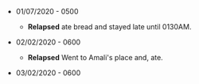 * 01/07/2020 - 0500  
  * **Relapsed** ate bread and stayed late until 0130AM.

* 02/02/2020 - 0600
  * **Relapsed** Went to Amali's place and, ate.

* 03/02/2020 - 0600
  
  

